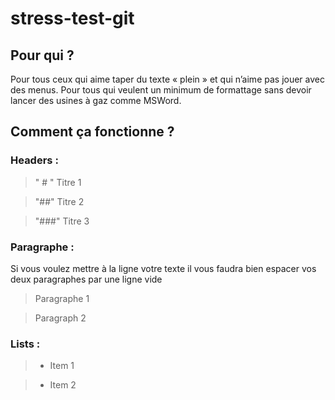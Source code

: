 # stress-test-git

## Pour qui ?
Pour tous ceux qui aime taper du texte « plein » et qui n’aime pas jouer avec des menus.
Pour tous qui veulent un minimum de formattage sans devoir lancer des usines à gaz comme MSWord.

## Comment ça fonctionne ?

### Headers :
> " # " Titre 1

>  "##" Titre 2

> "###" Titre 3

### Paragraphe :
Si vous voulez mettre à la ligne votre texte il vous faudra bien espacer vos deux paragraphes par une ligne vide

 > Paragraphe 1

 > Paragraph 2

 ### Lists :
 > * Item 1

 > * Item 2
        

